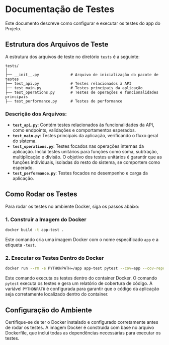 
# Documentação de Testes

Este documento descreve como configurar e executar os testes do app do Projeto.

## Estrutura dos Arquivos de Teste

A estrutura dos arquivos de teste no diretório `tests` é a seguinte:

```
tests/
│
├── __init__.py              # Arquivo de inicialização do pacote de testes
├── test_api.py              # Testes relacionados à API
├── test_main.py             # Testes principais da aplicação
├── test_operations.py       # Testes de operações e funcionalidades principais
├── test_performance.py      # Testes de performance
```

### Descrição dos Arquivos:
- **`test_api.py`**: Contém testes relacionados às funcionalidades da API, como endpoints, validações e comportamentos esperados.
- **`test_main.py`**: Testes principais da aplicação, verificando o fluxo geral do sistema.
- **`test_operations.py`**: Testes focados nas operações internas da aplicação. Inclui testes unitários para funções como soma, subtração, multiplicação e divisão. O objetivo dos testes unitários é garantir que as funções individuais, isoladas do resto do sistema, se comportem como esperado.
- **`test_performance.py`**: Testes focados no desempenho e carga da aplicação.

## Como Rodar os Testes

Para rodar os testes no ambiente Docker, siga os passos abaixo:

### 1. **Construir a Imagem do Docker**
```bash
docker build -t app-test .
```
Este comando cria uma imagem Docker com o nome especificado `app` e a etiqueta `-test`.

### 2. **Executar os Testes Dentro do Docker**
```bash
docker run --rm -e PYTHONPATH=/app app-test pytest --cov=app --cov-report=term-missing tests/
```
Este comando executa os testes dentro do container Docker. O comando `pytest` executa os testes e gera um relatório de cobertura de código. A variável `PYTHONPATH` é configurada para garantir que o código da aplicação seja corretamente localizado dentro do container.

## Configuração do Ambiente

Certifique-se de ter o Docker instalado e configurado corretamente antes de rodar os testes. A imagem Docker é construída com base no arquivo Dockerfile, que inclui todas as dependências necessárias para executar os testes.

